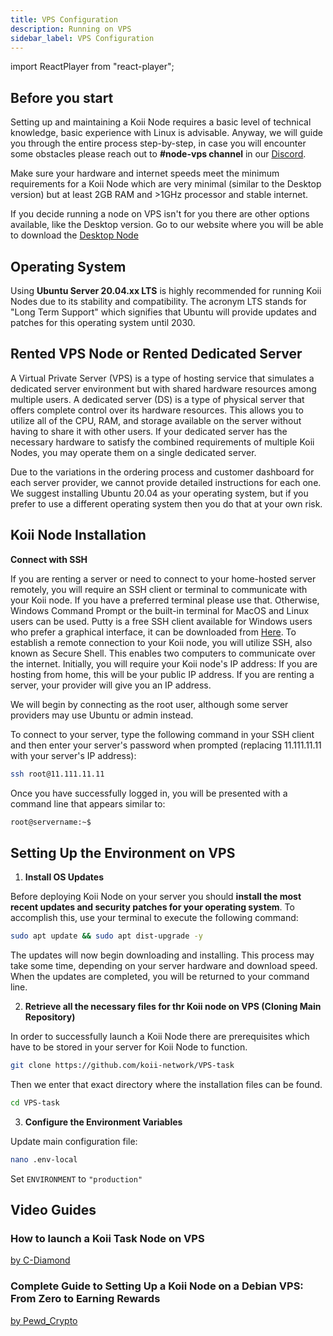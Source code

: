 ```yaml
---
title: VPS Configuration
description: Running on VPS
sidebar_label: VPS Configuration
---
```


import ReactPlayer from "react-player";


## Before you start
Setting up and maintaining a Koii Node requires a basic level of technical knowledge, basic experience with Linux is advisable. Anyway, we will guide you through the entire process step-by-step, in case you will encounter some obstacles please reach out to **#node-vps channel** in our [Discord](https://discord.gg/koii-network).

Make sure your hardware and internet speeds meet the minimum requirements for a Koii Node which are very minimal (similar to the Desktop version) but at least 2GB RAM and >1GHz processor and stable internet.

If you decide running a node on VPS isn't for you there are other options available, like the Desktop version. Go to our website where you will be able to download the [Desktop Node](https://www.koii.network/node)

## Operating System
Using **Ubuntu Server 20.04.xx LTS** is highly recommended for running Koii Nodes due to its stability and compatibility. The acronym LTS stands for "Long Term Support" which signifies that Ubuntu will provide updates and patches for this operating system until 2030.


## Rented VPS Node or Rented Dedicated Server
A Virtual Private Server (VPS) is a type of hosting service that simulates a dedicated server environment but with shared hardware resources among multiple users. A dedicated server (DS) is a type of physical server that offers complete control over its hardware resources. This allows you to utilize all of the CPU, RAM, and storage available on the server without having to share it with other users. If your dedicated server has the necessary hardware to satisfy the combined requirements of multiple Koii Nodes, you may operate them on a single dedicated server.

Due to the variations in the ordering process and customer dashboard for each server provider, we cannot provide detailed instructions for each one. We suggest installing Ubuntu 20.04 as your operating system, but if you prefer to use a different operating system then you do that at your own risk.



## Koii Node Installation
**Connect with SSH**

If you are renting a server or need to connect to your home-hosted server remotely, you will require an SSH client or terminal to communicate with your Koii node. If you have a preferred terminal please use that. Otherwise, Windows Command Prompt or the built-in terminal for MacOS and Linux users can be used. Putty is a free SSH client available for Windows users who prefer a graphical interface, it can be downloaded from [Here](https://www.putty.org/). To establish a remote connection to your Koii node, you will utilize SSH, also known as Secure Shell. This enables two computers to communicate over the internet. Initially, you will require your Koii node's IP address: If you are hosting from home, this will be your public IP address. If you are renting a server, your provider will give you an IP address.

We will begin by connecting as the root user, although some server providers may use Ubuntu or admin instead.

To connect to your server, type the following command in your SSH client and then enter your server's password when prompted (replacing 11.111.11.11 with your server's IP address):

```bash
ssh root@11.111.11.11
```
Once you have successfully logged in, you will be presented with a command line that appears similar to:

```bash
root@servername:~$
```

## Setting Up the Environment on VPS

1. **Install OS Updates**

Before deploying Koii Node on your server you should **install the most recent updates and security patches for your operating system**. To accomplish this, use your terminal to execute the following command:

```bash
sudo apt update && sudo apt dist-upgrade -y
```

The updates will now begin downloading and installing. This process may take some time, depending on your server hardware and download speed. When the updates are completed, you will be returned to your command line.

2. **Retrieve all the necessary files for thr Koii node on VPS (Cloning Main Repository)**

In order to successfully launch a Koii Node there are prerequisites which have to be stored in your server for Koii Node to function.

```bash
git clone https://github.com/koii-network/VPS-task
```

Then we enter that exact directory where the installation files can be found.

```bash
cd VPS-task
```

3. **Configure the Environment Variables**

Update main configuration file:

```bash
nano .env-local
```

Set `ENVIRONMENT` to `"production"`




<!-- 1. **Clone the Task-Template Repository**:
   ```bash
   git clone https://github.com/koii-network/VPS-task
   cd VPS-task
   ```

2. **Configure Environment Variables**:
   - Update the `.env.local` file.
     - Set the `ENVIRONMENT` field to `"production"`.
   - Update the `TASKS` field with the task IDs you want to run, separated by commas.
   - Update the `TASK_STAKES` field with the stake amounts corresponding to each task in `TASKS`, separated by commas.
   - Set `INITIAL_STAKING_WALLET_BALANCE` to the amount of KOII you want in the staking wallet. This should be greater than the sum of all `TASK_STAKES` plus a buffer of at least 1 KOII for rent.
   - Add any specific task variables required for the tasks at the end of the file.

   :::info Example
   After you enter a task Id needs your information, you can add them as environment variables,
   please add them under the SCRAPING_URL=""
   for example: TWITTER_USERNAME=""
   :::
   ---

   :::tip Multi-task example
      ```bash
   TASKS="AXcd6MctmDUQo3XDeBNa4NBAi4tfBYDpt4Adxyai3Do3, AXcd6MctmDUQo3XDeBNa4NBAi4tfBYDpt4Adxyai3Do3"
   TASK_STAKES= 5, 2
   ```
   :::

3. **Ensure Koii CLI is Installed**:
   The task node will use the wallet pointed to in the Koii configuration.  [Click here for the installation steps](/develop/command-line-tool/koii-cli/install-cli).

---

### Set up New Koii Pubkey

   ```bash
   koii balance
   ```
It will shows "Error: Dynamic program error: No default signer found, run "koii-keygen new -o /your/path/of/id.json" to create a new one"
**this path will automatically generated**.

   ```bash
   koii-keygen new -o /your/path/of/id.json
   ```

- After that the system will generated a new account for you, associate with your account address.

- To improve security, system want you set up BIP39 Passphrase, you can leave it for empty.

- Then you will have your new pubkey, **transfer some tokens to this account using [Finnie Wallet](https://chromewebstore.google.com/detail/finnie/cjmkndjhnagcfbpiemnkdpomccnjblmj)**.

---

### Run Docker Compose:

- First, [Install](https://docs.docker.com/get-docker/) the **Docker** to your computer.

- Then, use this code to run the task node in Docker

   ```bash
   docker-compose up
   ```
   This command creates a staking wallet, stakes on the tasks, and then runs the tasks.

- Now your Node is running in Docker

---

### Managing Stakes

- Use this code to load your wallet to docker

   ```bash
   docker run -v /your/path/of/wallet:/wallet your-image-name
   ```

:::tip
you can find you wallet path in `.env.local`, and looking for `WALLET_LOCATION`
:::

- In this case, the image name is `public.ecr.aws/koii-network/task_node`, you can always find your image name by using:

 ```bash
   docker images ls
   ```

- Use this code to Unstake, Claim rewards in your node task:

   ```bash
    exec task node npx @ koii/create-task-cli@latest
   ```
**The option will looks like:**

 Wallet path:`/your/path/of/wallet/id.json?`
  Select operation
   - Create a new task
   - update existing task
   - Activate/Deactivate task
   - Claim reward
   - Fund task with more KOII
   - Withdraw staked funds from task
   - upload assets to IPFS(metadata/local vars) -->
## Video Guides
### How to launch a Koii Task Node on VPS
[by C-Diamond](https://www.youtube.com/@c-diamond/videos)
<ReactPlayer width="100%" alt="youtube video embed by C-Diamond" controls url="https://youtu.be/fkcl98CYXWU?si=GGBxxkCY9RBVo1X4" />

### Complete Guide to Setting Up a Koii Node on a Debian VPS: From Zero to Earning Rewards
[by Pewd_Crypto](https://www.youtube.com/@pewdcrypto3985/videos)
<ReactPlayer width="100%" alt="youtube video embed by Pewd_Crypto" controls url="https://youtu.be/h9LkcSo29IA?si=rWZYygrQd0UZMUIJ" />

